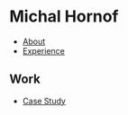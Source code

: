 # Michal Hornof

- [About](02-intentional-aboutness/portfolio-text.md)
- [Experience](03-curriculum-vitae/cv-michalhornof.md)

## Work
- [Case Study](02-intentional-aboutness/case-study.md)
